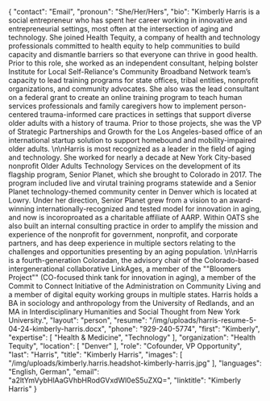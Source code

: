 {
  "contact": "Email",
  "pronoun": "She/Her/Hers",
  "bio": "Kimberly Harris is a social entrepreneur who has spent her career working in innovative and entrepreneurial settings, most often at the intersection of aging and technology. She joined Health Tequity, a company of health and technology professionals committed to health equity to help communities to build capacity and dismantle barriers so that everyone can thrive in good health. Prior to this role, she worked as an independent consultant, helping bolster Institute for Local Self-Reliance's Community Broadband Network team’s capacity to lead training programs for state offices, tribal entities, nonprofit organizations, and community advocates. She also was the lead consultant on a federal grant to create an online training program to teach human services professionals and family caregivers how to implement person-centered trauma-informed care practices in settings that support diverse older adults with a history of trauma. Prior to those projects, she was the VP of Strategic Partnerships and Growth for the Los Angeles-based office of an international startup solution to support homebound and mobility-impaired older adults. \n\nHarris is most recognized as a leader in the field of aging and technology. She worked for nearly a decade at New York City-based nonprofit Older Adults Technology Services on the development of its flagship program, Senior Planet, which she brought to Colorado in 2017. The program included live and virutal training programs statewide and a Senior Planet technology-themed community center in Denver which is located at Lowry.  Under her direction, Senior Planet grew from a vision to an award-winning internationally-recognized and tested model for innovation in aging, and now is incoroproated as a charitable affiliate of AARP. Within OATS she also built an internal consulting practice in order to amplify the mission and experience of the nonprofit for government, nonprofit, and corporate partners, and has deep experience in multiple sectors relating to the challenges and opportunities presenting by an aging population. \n\nHarris is a fourth-generation Coloradan, the advisory chair of the Colorado-based intergenerational collaborative LinkAges, a member of the \"\"Bloomers Project\"\" (CO-focused think tank for innovation in aging), a member of the Commit to Connect Initiative of the Administration on Community Living and a member of digital equity working groups in multiple states. Harris holds a BA in sociology and anthropology from the University of Redlands, and an MA in Interdisciplinary Humanities and Social Thought from New York University.",
  "layout": "person",
  "resume": "/img/uploads/harris-resume-5-04-24-kimberly-harris.docx",
  "phone": "929-240-5774",
  "first": "Kimberly",
  "expertise": [
    "Health & Medicine",
    "Technology"
  ],
  "organization": "Health Tequity",
  "location": [
    "Denver"
  ],
  "role": "Cofounder, VP Opportunity",
  "last": "Harris",
  "title": "Kimberly Harris",
  "images": [
    "/img/uploads/kimberly.harris.headshot-kimberly-harris.jpg"
  ],
  "languages": "English, German",
  "email": "a2ltYmVybHlAaGVhbHRodGVxdWl0eS5uZXQ=",
  "linktitle": "Kimberly Harris"
}
